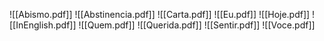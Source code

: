 ![[Abismo.pdf]]
![[Abstinencia.pdf]]
![[Carta.pdf]]
![[Eu.pdf]]
![[Hoje.pdf]]
![[InEnglish.pdf]]
![[Quem.pdf]]
![[Querida.pdf]]
![[Sentir.pdf]]
![[Voce.pdf]]